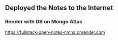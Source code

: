 ## Deployed the Notes to the Internet

### Render with DB on Mongo Atlas

https://fullstack-open-notes-nmna.onrender.com

